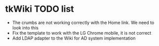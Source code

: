 # tkWiki TODO list 


 - The crumbs are not working correctly with the Home link. We need to 
   look into this
 - Fix the template to work with the LG Chrome mobile, it is not correct
 - Add LDAP adapter to the Wiki for AD system implementation
 
